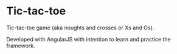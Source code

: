 # Tic-tac-toe
Tic-tac-toe game (aka noughts and crosses or Xs and Os).

Developed with AngularJS with intention to learn and practice the framework.